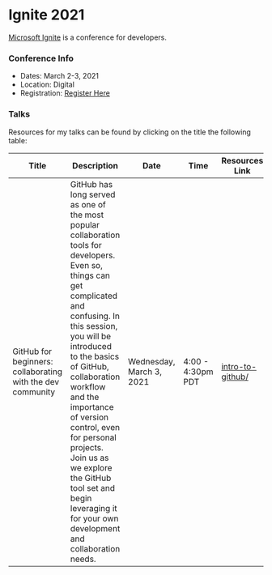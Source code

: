 # Ignite 2021

[Microsoft Ignite](https://www.microsoft.com/ignite) is a conference for developers.  

### Conference Info
- Dates: March 2-3, 2021
- Location: Digital
- Registration: [Register Here](https://myignite.microsoft.com/home)

### Talks

Resources for my talks can be found by clicking on the title the following table:

| Title | Description | Date | Time | Resources Link | Video |
|-------|-------------|------|------|----------------|-------|
| GitHub for beginners: collaborating with the dev community | GitHub has long served as one of the most popular collaboration tools for developers. Even so, things can get complicated and confusing. In this session, you will be introduced to the basics of GitHub, collaboration workflow and the importance of version control, even for personal projects. Join us as we explore the GitHub tool set and begin leveraging it for your own development and collaboration needs. | Wednesday, March 3, 2021 | 4:00 - 4:30pm PDT | [intro-to-github/](https://github.com/drguthals/talkswithdrg/tree/main/2021/spring-ignite/intro-to-github) | [Join the session!](https://myignite.microsoft.com/sessions/efbd16c0-6f0e-427e-aee6-e8be6e5096ec) |
